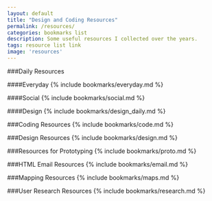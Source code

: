 ```yaml
---
layout: default
title: "Design and Coding Resources"
permalink: /resources/
categories: bookmarks list
description: Some useful resources I collected over the years.
tags: resource list link
image: 'resources'
---
```

###Daily Resources

####Everyday
{% include bookmarks/everyday.md %}

####Social
{% include bookmarks/social.md %}

####Design
{% include bookmarks/design_daily.md %}

###Coding Resources
{% include bookmarks/code.md %}

###Design Resources
{% include bookmarks/design.md %}

###Resources for Prototyping
{% include bookmarks/proto.md %}

###HTML Email Resources
{% include bookmarks/email.md %}

###Mapping Resources
{% include bookmarks/maps.md %}

###User Research Resources
{% include bookmarks/research.md %}